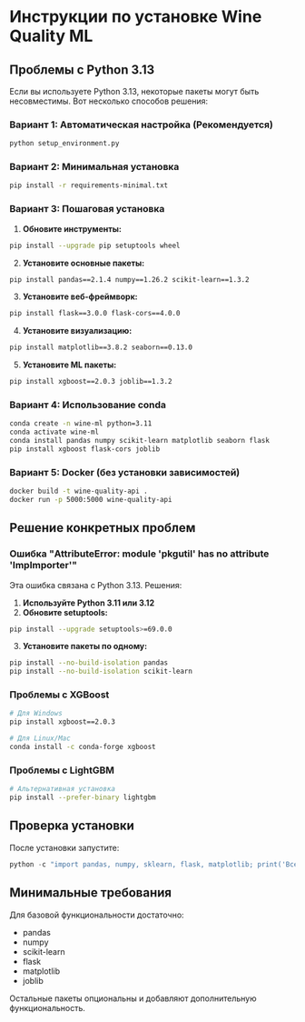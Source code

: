 # Инструкции по установке Wine Quality ML

## Проблемы с Python 3.13

Если вы используете Python 3.13, некоторые пакеты могут быть несовместимы. Вот несколько способов решения:

### Вариант 1: Автоматическая настройка (Рекомендуется)

```bash
python setup_environment.py
```

### Вариант 2: Минимальная установка

```bash
pip install -r requirements-minimal.txt
```

### Вариант 3: Пошаговая установка

1. **Обновите инструменты:**
```bash
pip install --upgrade pip setuptools wheel
```

2. **Установите основные пакеты:**
```bash
pip install pandas==2.1.4 numpy==1.26.2 scikit-learn==1.3.2
```

3. **Установите веб-фреймворк:**
```bash
pip install flask==3.0.0 flask-cors==4.0.0
```

4. **Установите визуализацию:**
```bash
pip install matplotlib==3.8.2 seaborn==0.13.0
```

5. **Установите ML пакеты:**
```bash
pip install xgboost==2.0.3 joblib==1.3.2
```

### Вариант 4: Использование conda

```bash
conda create -n wine-ml python=3.11
conda activate wine-ml
conda install pandas numpy scikit-learn matplotlib seaborn flask
pip install xgboost flask-cors joblib
```

### Вариант 5: Docker (без установки зависимостей)

```bash
docker build -t wine-quality-api .
docker run -p 5000:5000 wine-quality-api
```

## Решение конкретных проблем

### Ошибка "AttributeError: module 'pkgutil' has no attribute 'ImpImporter'"

Эта ошибка связана с Python 3.13. Решения:

1. **Используйте Python 3.11 или 3.12**
2. **Обновите setuptools:**
```bash
pip install --upgrade setuptools>=69.0.0
```

3. **Установите пакеты по одному:**
```bash
pip install --no-build-isolation pandas
pip install --no-build-isolation scikit-learn
```

### Проблемы с XGBoost

```bash
# Для Windows
pip install xgboost==2.0.3

# Для Linux/Mac
conda install -c conda-forge xgboost
```

### Проблемы с LightGBM

```bash
# Альтернативная установка
pip install --prefer-binary lightgbm
```

## Проверка установки

После установки запустите:

```python
python -c "import pandas, numpy, sklearn, flask, matplotlib; print('Все основные пакеты установлены!')"
```

## Минимальные требования

Для базовой функциональности достаточно:
- pandas
- numpy  
- scikit-learn
- flask
- matplotlib
- joblib

Остальные пакеты опциональны и добавляют дополнительную функциональность.

